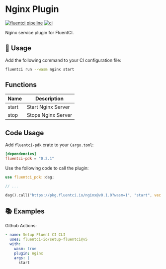 # Nginx Plugin

[![fluentci pipeline](https://shield.fluentci.io/x/nginx)](https://pkg.fluentci.io/nginx)
[![ci](https://github.com/fluentci-io/services/actions/workflows/nginx.yml/badge.svg)](https://github.com/fluentci-io/services/actions/workflows/nginx.yml)

Nginx service plugin for FluentCI.

## 🚀 Usage

Add the following command to your CI configuration file:

```bash
fluentci run --wasm nginx start
```

## Functions

| Name   | Description                                        |
| ------ | -------------------------------------------------- |
| start  | Start Nginx Server                                 |
| stop   | Stops Nginx Server                                 |

## Code Usage

Add `fluentci-pdk` crate to your `Cargo.toml`:

```toml
[dependencies]
fluentci-pdk = "0.2.1"
```

Use the following code to call the plugin:

```rust
use fluentci_pdk::dag;

// ...

dag().call("https://pkg.fluentci.io/nginx@v0.1.0?wasm=1", "start", vec![])?;
```

## 📚 Examples

Github Actions:

```yaml
- name: Setup Fluent CI CLI
  uses: fluentci-io/setup-fluentci@v5
  with:
    wasm: true
    plugin: nginx
    args: |
      start
```
